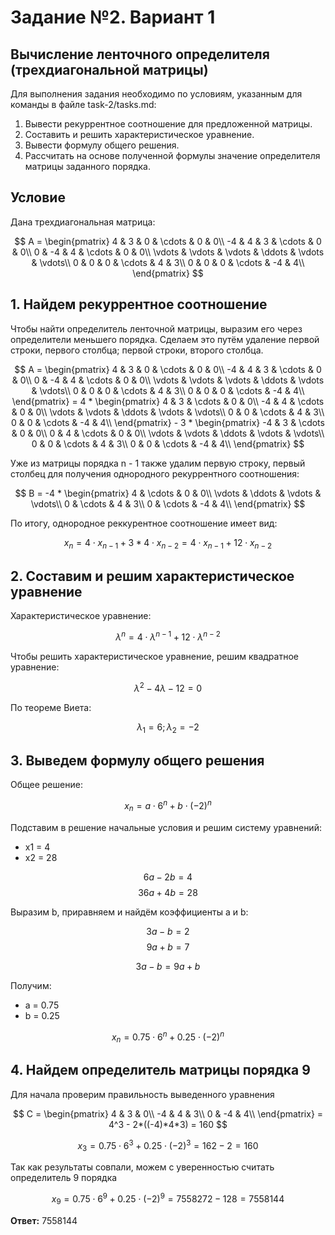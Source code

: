 # Задание №2. Вариант 1
## Вычисление ленточного определителя (трехдиагональной матрицы)
Для выполнения задания необходимо по условиям, указанным для команды в файле task-2/tasks.md:
1. Вывести рекуррентное соотношение для предложенной матрицы.
2. Составить и решить характеристическое уравнение.
3. Вывести формулу общего решения.
4. Рассчитать на основе полученной формулы значение определителя матрицы заданного порядка.

## Условие

Дана трехдиагональная матрица:

$$
A =
\begin{pmatrix}
4 & 3 & 0 & \cdots & 0 & 0\\
-4 & 4 & 3 & \cdots & 0 & 0\\
0 & -4 & 4 & \cdots & 0 & 0\\
\vdots & \vdots & \vdots & \ddots & \vdots & \vdots\\
0 & 0 & 0 & \cdots & 4 & 3\\
0 & 0 & 0 & \cdots & -4 & 4\\
\end{pmatrix}
$$

## 1. Найдем рекуррентное соотношение

Чтобы найти определитель ленточной матрицы, выразим его через определители меньшего порядка. Сделаем это путём удаление первой строки, первого столбца; первой строки, второго столбца.

$$
A =
\begin{pmatrix}
4 & 3 & 0 & \cdots & 0 & 0\\
-4 & 4 & 3 & \cdots & 0 & 0\\
0 & -4 & 4 & \cdots & 0 & 0\\
\vdots & \vdots & \vdots & \ddots & \vdots & \vdots\\
0 & 0 & 0 & \cdots & 4 & 3\\
0 & 0 & 0 & \cdots & -4 & 4\\
\end{pmatrix} =
4 * \begin{pmatrix}
4 & 3 & \cdots & 0 & 0\\
-4 & 4 & \cdots & 0 & 0\\
\vdots & \vdots & \ddots & \vdots & \vdots\\
0 & 0 & \cdots & 4 & 3\\
0 & 0 & \cdots & -4 & 4\\
\end{pmatrix} - 3 * \begin{pmatrix}
-4 & 3 & \cdots & 0 & 0\\
0 & 4 & \cdots & 0 & 0\\
\vdots & \vdots & \ddots & \vdots & \vdots\\
0 & 0 & \cdots & 4 & 3\\
0 & 0 & \cdots & -4 & 4\\
\end{pmatrix}
$$

Уже из матрицы порядка n - 1 также удалим первую строку, первый столбец для получения однородного рекуррентного соотношения:

$$
B =
-4 * \begin{pmatrix}
4 & \cdots & 0 & 0\\
\vdots & \ddots & \vdots & \vdots\\
0 & \cdots & 4 & 3\\
0 & \cdots & -4 & 4\\
\end{pmatrix}
$$

По итогу, однородное реккурентное соотношение имеет вид:

$$
x_n = 4 \cdot x_{n-1} + 3 * 4 \cdot x_{n-2} = 4 \cdot x_{n-1} + 12 \cdot x_{n-2} 
$$

## 2. Составим и решим характеристическое уравнение

Характеристическое уравнение:

$$
\lambda^n = 4 \cdot \lambda^{n-1} + 12 \cdot \lambda^{n-2}
$$

Чтобы решить характеристическое уравнение, решим квадратное уравнение:

$$
\lambda^2 - 4\lambda - 12 = 0
$$

По теореме Виета:

$$
\lambda_1 = 6; 
\lambda_2 = -2
$$

## 3. Выведем формулу общего решения

Общее решение:

$$
x_n = a \cdot 6^n + b \cdot (-2)^n
$$

Подставим в решение начальные условия и решим систему уравнений:

- x1 = 4 
- x2 = 28 

$$
6a - 2b = 4
$$
$$
36a + 4b = 28
$$

Выразим b, приравняем и найдём коэффициенты a и b:

$$
3a - b = 2
$$
$$
9a + b = 7
$$

$$
3a - b = 9a + b
$$

Получим:

- a = 0.75 
- b = 0.25

$$
x_n = 0.75 \cdot 6^n + 0.25 \cdot (-2)^n
$$

## 4. Найдем определитель матрицы порядка 9

Для начала проверим правильность выведенного уравнения

$$
С = 
\begin{pmatrix}
4 & 3 & 0\\
-4 & 4 & 3\\
0 & -4 & 4\\
\end{pmatrix} = 4^3 - 2*((-4)*4*3) = 160
$$

$$
x_3 = 0.75 \cdot 6^3 + 0.25 \cdot (-2)^3 = 162 - 2 = 160
$$

Так как результаты совпали, можем с уверенностью считать определитель 9 порядка

$$
x_9 = 0.75 \cdot 6^9 + 0.25 \cdot (-2)^9 = 7558272 - 128 = 7558144
$$

**Ответ:** 7558144
